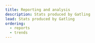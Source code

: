 ```yaml
---
title: Reporting and analysis
description: Stats produced by Gatling
lead: Stats produced by Gatling
ordering:
  - reports
  - trends
---
```

